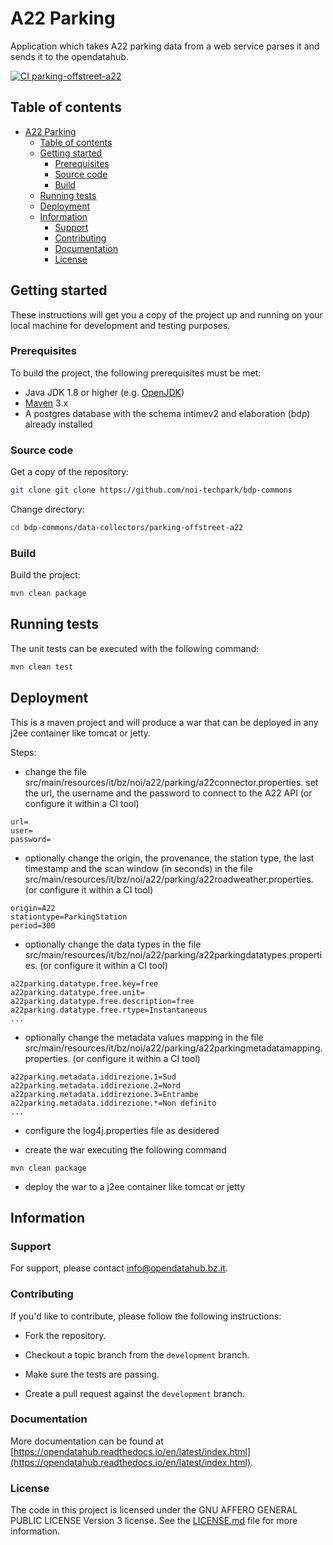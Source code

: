 <!--
SPDX-FileCopyrightText: NOI Techpark <digital@noi.bz.it>

SPDX-License-Identifier: CC0-1.0
-->

# A22 Parking

Application which takes A22 parking data from a web service parses it and sends it to the opendatahub.

[![CI parking-offstreet-a22](https://github.com/noi-techpark/bdp-commons/actions/workflows/ci-parking-offstreet-a22.yml/badge.svg)](https://github.com/noi-techpark/bdp-commons/actions/workflows/ci-parking-offstreet-a22.yml)

## Table of contents

- [A22 Parking](#a22-parking)
  - [Table of contents](#table-of-contents)
  - [Getting started](#getting-started)
    - [Prerequisites](#prerequisites)
    - [Source code](#source-code)
    - [Build](#build)
  - [Running tests](#running-tests)
  - [Deployment](#deployment)
  - [Information](#information)
    - [Support](#support)
    - [Contributing](#contributing)
    - [Documentation](#documentation)
    - [License](#license)

## Getting started

These instructions will get you a copy of the project up and running on your local machine for development and testing
purposes.

### Prerequisites

To build the project, the following prerequisites must be met:

- Java JDK 1.8 or higher (e.g. [OpenJDK](https://openjdk.java.net/))
- [Maven](https://maven.apache.org/) 3.x
- A postgres database with the schema intimev2 and elaboration (bdp) already installed

### Source code

Get a copy of the repository:

```bash
git clone git clone https://github.com/noi-techpark/bdp-commons
```

Change directory:

```bash
cd bdp-commons/data-collectors/parking-offstreet-a22
```

### Build

Build the project:

```bash
mvn clean package
```

## Running tests

The unit tests can be executed with the following command:

```bash
mvn clean test
```

## Deployment

This is a maven project and will produce a war that can be deployed in any j2ee container like tomcat or jetty.

Steps:

* change the file src/main/resources/it/bz/noi/a22/parking/a22connector.properties. set the url, the username and the
  password to connect to the A22 API (or configure it within a CI tool)

```
url=
user=
password=
```

* optionally change the origin, the provenance, the station type, the last timestamp and the scan window (in seconds) in
  the file src/main/resources/it/bz/noi/a22/parking/a22roadweather.properties. (or configure it within a CI tool)

```
origin=A22
stationtype=ParkingStation
period=300
```

* optionally change the data types in the file src/main/resources/it/bz/noi/a22/parking/a22parkingdatatypes.properties.
  (or configure it within a CI tool)

```
a22parking.datatype.free.key=free
a22parking.datatype.free.unit=
a22parking.datatype.free.description=free
a22parking.datatype.free.rtype=Instantaneous
...
```

* optionally change the metadata values mapping in the file
  src/main/resources/it/bz/noi/a22/parking/a22parkingmetadatamapping.properties.
  (or configure it within a CI tool)

```
a22parking.metadata.iddirezione.1=Sud
a22parking.metadata.iddirezione.2=Nord
a22parking.metadata.iddirezione.3=Entrambe
a22parking.metadata.iddirezione.*=Non definito
...
```

* configure the log4j.properties file as desidered

* create the war executing the following command

```
mvn clean package
```

* deploy the war to a j2ee container like tomcat or jetty

## Information

### Support

For support, please contact [info@opendatahub.bz.it](mailto:info@opendatahub.bz.it).

### Contributing

If you'd like to contribute, please follow the following instructions:

- Fork the repository.

- Checkout a topic branch from the `development` branch.

- Make sure the tests are passing.

- Create a pull request against the `development` branch.

### Documentation

More documentation can be found
at [https://opendatahub.readthedocs.io/en/latest/index.html](https://opendatahub.readthedocs.io/en/latest/index.html).

### License

The code in this project is licensed under the GNU AFFERO GENERAL PUBLIC LICENSE Version 3 license. See
the [LICENSE.md](LICENSE.md) file for more information.
